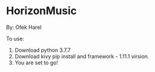 # HorizonMusic
By: Ofek Harel

To use:
1. Download python 3.7.7
1. Download kivy pip install and framework - 1.11.1 virsion.
2. You are set to go!
